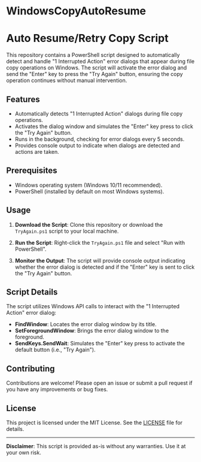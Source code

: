 # WindowsCopyAutoResume
# Auto Resume/Retry Copy Script

This repository contains a PowerShell script designed to automatically detect and handle "1 Interrupted Action" error dialogs that appear during file copy operations on Windows. The script will activate the error dialog and send the "Enter" key to press the "Try Again" button, ensuring the copy operation continues without manual intervention.

## Features

- Automatically detects "1 Interrupted Action" dialogs during file copy operations.
- Activates the dialog window and simulates the "Enter" key press to click the "Try Again" button.
- Runs in the background, checking for error dialogs every 5 seconds.
- Provides console output to indicate when dialogs are detected and actions are taken.

## Prerequisites

- Windows operating system (Windows 10/11 recommended).
- PowerShell (installed by default on most Windows systems).

## Usage

1. **Download the Script**: Clone this repository or download the `TryAgain.ps1` script to your local machine.

2. **Run the Script**: Right-click the `TryAgain.ps1` file and select "Run with PowerShell".

3. **Monitor the Output**: The script will provide console output indicating whether the error dialog is detected and if the "Enter" key is sent to click the "Try Again" button.

## Script Details

The script utilizes Windows API calls to interact with the "1 Interrupted Action" error dialog:

- **FindWindow**: Locates the error dialog window by its title.
- **SetForegroundWindow**: Brings the error dialog window to the foreground.
- **SendKeys.SendWait**: Simulates the "Enter" key press to activate the default button (i.e., "Try Again").

## Contributing

Contributions are welcome! Please open an issue or submit a pull request if you have any improvements or bug fixes.

## License

This project is licensed under the MIT License. See the [LICENSE](LICENSE) file for details.

---

**Disclaimer**: This script is provided as-is without any warranties. Use it at your own risk.

